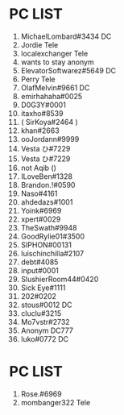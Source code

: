 # PC LIST


1. MichaelLombard#3434 DC
2. Jordie Tele
3. localexchanger Tele
4. wants to stay anonym
5. ElevatorSoftwarez#5649 DC
6. Perry Tele
7. OlafMelvin#9661 DC
8. emirhahaha#0025
9. D0G3Y#0001
10. itaxho#8539
11. ( SirKoya#2464 )
12. khan#2663
13. ooJordann#9999
14. Vesta ひ#7229
15. Vesta ひ#7229
16. not Aqib ()
17. ILoveBen#1328
18. Brandon.!#0590
19. Naso#4161
20. ahdedazs#1001
21. Yoink#6969
22. xpert#0029
23. TheSwath#9948
24. GoodRylie01#3500
25. SIPHON#00131
26. luischinchilla#2107
27. debt#4085
28. input#0001
29. SlushierRoom44#0420
30. Sick Eye#1111
31. 202#0202
32. stous#0012 DC
33. cluclu#3215
34. Mo7vstr#2732
35. Anonym DC777
36. luko#0772 DC

# PC LIST
1. Rose.#6969
2. mombanger322 Tele
